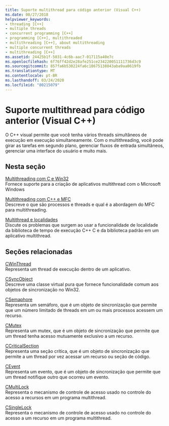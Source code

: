```yaml
---
title: Suporte multithread para código anterior (Visual C++)
ms.date: 08/27/2018
helpviewer_keywords:
- threading [C++]
- multiple threads
- concurrent programming [C++]
- programming [C++], multithreaded
- multithreading [C++], about multithreading
- multiple concurrent threads
- multithreading [C++]
ms.assetid: 24425b1f-5031-4c6b-aac7-017115a40e7c
ms.openlocfilehash: 6f76ff42d2e28afe251ce234220051111736d3c9
ms.sourcegitcommit: 857fa6b530224fa6c18675138043aba9aa0619fb
ms.translationtype: MT
ms.contentlocale: pt-BR
ms.lasthandoff: 03/24/2020
ms.locfileid: "80215079"
---
```

# <a name="multithreading-support-for-older-code-visual-c"></a>Suporte multithread para código anterior (Visual C++)

O C++ visual permite que você tenha vários threads simultâneos de execução em execução simultaneamente. Com o multithreading, você pode girar as tarefas em segundo plano, gerenciar fluxos de entrada simultâneos, gerenciar uma interface do usuário e muito mais.

## <a name="in-this-section"></a>Nesta seção

[Multithreading com C e Win32](multithreading-with-c-and-win32.md)<br/>
Fornece suporte para a criação de aplicativos multithread com o Microsoft Windows

[Multithreading com C++ e MFC](multithreading-with-cpp-and-mfc.md)<br/>
Descreve o que são processos e threads e qual é a abordagem do MFC para multithreading.

[Multithread e localidades](multithreading-and-locales.md)<br/>
Discute os problemas que surgem ao usar a funcionalidade de localidade da biblioteca de tempo de execução C++ C e da biblioteca padrão em um aplicativo multithread.

## <a name="related-sections"></a>Seções relacionadas

[CWinThread](../mfc/reference/cwinthread-class.md)<br/>
Representa um thread de execução dentro de um aplicativo.

[CSyncObject](../mfc/reference/csyncobject-class.md)<br/>
Descreve uma classe virtual pura que fornece funcionalidade comum aos objetos de sincronização no Win32.

[CSemaphore](../mfc/reference/csemaphore-class.md)<br/>
Representa um semáforo, que é um objeto de sincronização que permite que um número limitado de threads em um ou mais processos acessem um recurso.

[CMutex](../mfc/reference/cmutex-class.md)<br/>
Representa um mutex, que é um objeto de sincronização que permite que um thread tenha acesso mutuamente exclusivo a um recurso.

[CCriticalSection](../mfc/reference/ccriticalsection-class.md)<br/>
Representa uma seção crítica, que é um objeto de sincronização que permite a um thread por vez acessar um recurso ou seção de código.

[CEvent](../mfc/reference/cevent-class.md)<br/>
Representa um evento, que é um objeto de sincronização que permite que um thread notifique outro que ocorreu um evento.

[CMultiLock](../mfc/reference/cmultilock-class.md)<br/>
Representa o mecanismo de controle de acesso usado no controle do acesso a recursos em um programa multithread.

[CSingleLock](../mfc/reference/csinglelock-class.md)<br/>
Representa o mecanismo de controle de acesso usado no controle do acesso a um recurso em um programa multithread.
